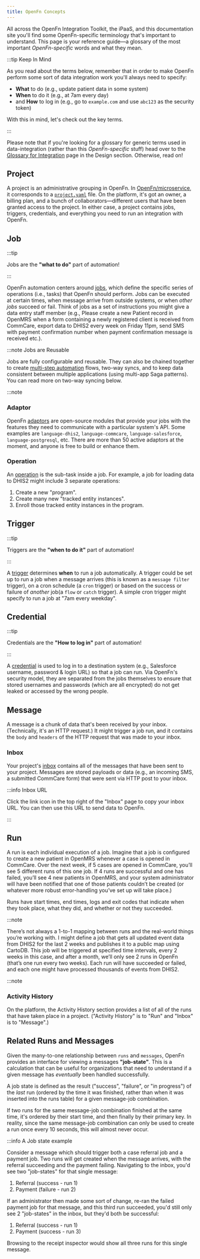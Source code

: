 ```yaml
---
title: OpenFn Concepts
---
```


All across the OpenFn Integration Toolkit, the iPaaS, and this documentation
site you'll find some OpenFn-specific terminology that's important to
understand. This page is your reference guide—a glossary of the most important
_OpenFn-specific_ words and what they mean.

:::tip Keep In Mind

As you read about the terms below, remember that in order to make OpenFn perform
some sort of data integration work you'll always need to specify:

- **What** to do (e.g., update patient data in some system)
- **When** to do it (e.g., at 7am every day)
- and **How** to log in (e.g., go to `example.com` and use `abc123` as the
  security token)

With this in mind, let's check out the key terms.

:::

Please note that if you're looking for a glossary for generic terms used in
data-integration (rather than this _OpenFn-specific_ stuff) head over to the
[Glossary for Integration](/documentation/getting-started/glossary) page in the
Design section. Otherwise, read on!

## Project

A project is an administrative grouping in OpenFn. In
[OpenFn/microservice](/documentation/microservice/home/), it corresponds to a
[`project.yaml`](/documentation/portability#proposal-v2-latest) file. On the
platform, it's got an owner, a billing plan, and a bunch of
collaborators—different users that have been granted access to the project. In
either case, a project contains jobs, triggers, credentials, and everything you
need to run an integration with OpenFn.

## Job

:::tip

Jobs are the **"what to do"** part of automation!

:::

OpenFn automation centers around [jobs](/documentation/build/jobs), which define
the specific series of operations (i.e., tasks) that OpenFn should perform. Jobs
can be executed at certain times, when message arrive from outside systems, or
when _other jobs_ succeed or fail. Think of jobs as a set of instructions you
might give a data entry staff member (e.g., Please create a new Patient record
in OpenMRS when a form containing a newly registered client is received from
CommCare, export data to DHIS2 every week on Friday 11pm, send SMS with payment
confirmation number when payment confirmation message is received etc.).

:::note Jobs are Reusable

Jobs are fully configurable and reusable. They can also be chained together to
create [multi-step automation](/documentation/jobs/multiple-operations) flows,
two-way syncs, and to keep data consistent between multiple applications (using
multi-app Saga patterns). You can read more on two-way syncing below.

:::note

### Adaptor

OpenFn [adaptors](/adaptors) are open-source modules that
provide your jobs with the features they need to communicate with a particular
system's API. Some examples are `language-dhis2`, `language-commcare`,
`language-salesforce`, `language-postgresql`, etc. There are more than 50 active
adaptors at the moment, and anyone is free to build or enhance them.

### Operation

An [operation](/documentation/jobs/operations) is the sub-task inside a job. For
example, a job for loading data to DHIS2 might include 3 separate operations:

1. Create a new "program".
2. Create many new "tracked entity instances".
3. Enroll those tracked entity instances in the program.

## Trigger

:::tip

Triggers are the **"when to do it"** part of automation!

:::

A [trigger](/documentation/build/triggers) determines **when** to run a job
automatically. A trigger could be set up to run a job when a message arrives
(this is known as a `message filter` trigger), on a cron schedule (a `cron`
trigger) or based on the success or failure of _another_ job(a `flow` or `catch`
trigger). A simple cron trigger might specify to run a job at "7am every
weekday".

## Credential

:::tip

Credentials are the **"How to log in"** part of automation!

:::

A [credential](/documentation/build/credentials) is used to log in to a
destination system (e.g., Salesforce username, password & login URL) so that a
job can run. Via OpenFn's security model, they are separated from the jobs
themselves to ensure that stored usernames and passwords (which are all
encrypted) do not get leaked or accessed by the wrong people.

## Message

A message is a chunk of data that's been received by your inbox. (Technically,
it's an HTTP request.) It might trigger a job run, and it contains the `body`
and `headers` of the HTTP request that was made to your inbox.

### Inbox

Your project's [inbox](/documentation/build/inbox) contains all of the messages
that have been sent to your project. Messages are stored payloads or data (e.g.,
an incoming SMS, a submitted CommCare form) that were sent via HTTP post to your
inbox.

:::info Inbox URL

Click the link icon in the top right of the "Inbox" page to copy your inbox URL.
You can then use this URL to send data to OpenFn.

:::

## Run

A run is each individual execution of a job. Imagine that a job is configured to
create a new patient in OpenMRS whenever a case is opened in CommCare. Over the
next week, if 5 cases are opened in CommCare, you’ll see 5 different runs of
this one job. If 4 runs are successful and one has failed, you’ll see 4 new
patients in OpenMRS, and your system administrator will have been notified that
one of those patients couldn’t be created (or whatever more robust
error-handling you’ve set up will take place.)

Runs have start times, end times, logs and exit codes that indicate when they
took place, what they did, and whether or not they succeeded.

:::note

There’s not always a 1-to-1 mapping between runs and the real-world things
you’re working with. I might define a job that gets all updated event data from
DHIS2 for the last 2 weeks and publishes it to a public map using CartoDB. This
job will be triggered at specified time intervals, every 2 weeks in this case,
and after a month, we’ll only see 2 runs in OpenFn (that’s one run every two
weeks). Each run will have succeeded or failed, and each one might have
processed thousands of events from DHIS2.

:::note

### Activity History

On the platform, the Activity History section provides a list of all of the runs
that have taken place in a project. ("Activity History" is to "Run" and "Inbox"
is to "Message".)

## Related Runs and Messages

Given the many-to-one relationship between `runs` and `messages`, OpenFn
provides an interface for viewing a messages **"job-state"**. This is a
calculation that can be useful for organizations that need to understand if a
given message has _eventually_ been handled successfully.

A job state is defined as the result ("success", "failure", or "in progress") of
the _last_ run (ordered by the time it was finished, rather than when it was
inserted into the runs table) for a given message-job combination.

If two runs for the same message-job combination finished at the same time, it's
ordered by their start time, and then finally by their primary key. In reality,
since the same message-job combination can only be used to create a run once
every 10 seconds, this will almost never occur.

:::info A Job state example

Consider a message which should trigger both a case referral job and a payment
job. Two runs will get created when the message arrives, with the referral
succeeding and the payment failing. Navigating to the inbox, you'd see two
"job-states" for that single message:

1. Referral (success - run 1)
2. Payment (failure - run 2)

If an administrator then made some sort of change, re-ran the failed payment job
for that message, and this third run succeeded, you'd still only see 2
"job-states" in the inbox, but they'd both be successful:

1. Referral (success - run 1)
2. Payment (success - run 3)

Browsing to the receipt inspector would show all three runs for this single
message.
